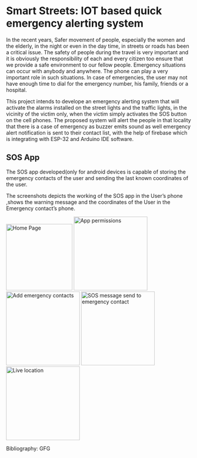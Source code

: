 # **Smart Streets: IOT based quick emergency alerting system**

In the recent years, Safer movement of people, especially the women and the elderly, in
the night or even in the day time, in streets or roads has been a critical issue.
The safety of people during the travel is very important and it is obviously the
responsibility of each and every citizen too ensure that we provide a safe environment
to our fellow people.
Emergency situations can occur with anybody and anywhere. The phone can play a
very important role in such situations. In case of emergencies, the user may not
have enough time to dial for the emergency number, his family, friends or a hospital.

This project intends to develope an
emergency alerting system that will activate the alarms installed on the street lights and
the traffic lights, in the vicinity of the victim only, when the victim simply activates the
SOS button on the cell phones.
The proposed system will alert the people in that locality that there is a case of
emergency as buzzer emits sound as well emergency alert notification is sent to their
contact list, with the help of firebase which is integrating with ESP-32 and Arduino IDE
software.

## SOS App 
The SOS app developed(only for android devices is capable of storing the emergency contacts of the user and
sending the last known coordinates of the user.

The screenshots depicts the working of the SOS app in the User’s phone ,shows the
warning message and the coordinates of the User in the Emergency contact’s phone.


<img src="https://github.com/PriyamvadaP/SOS-App/assets/84617427/185aaad5-0040-4e17-84d8-c9c1a0cd90c9" width="180" alt="Home Page" />
<img src="https://github.com/PriyamvadaP/SOS-App/assets/84617427/6a5db9ab-d1bf-41c6-9962-4ffb96915171" width="200" alt="App permissions" />
<img src="https://github.com/PriyamvadaP/SOS-App/assets/84617427/98019410-4595-421f-8d63-578a638c845a" width="200" alt="Add emergency contacts" />
<img src="https://github.com/PriyamvadaP/SOS-App/assets/84617427/7301985a-2597-4280-9fd8-d5d4d66fa718" width="200" alt="SOS message send to emergency contact" />
<img src="https://github.com/PriyamvadaP/SOS-App/assets/84617427/057895a6-b275-43bc-a691-6a5891d18cf9" width="200" alt="Live location" />













Bibliography: GFG
